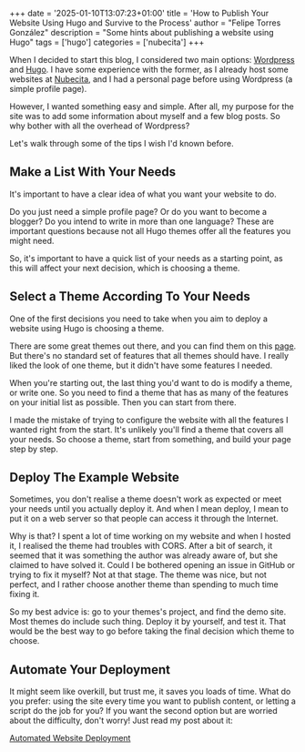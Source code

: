 +++
date = '2025-01-10T13:07:23+01:00'
title = 'How to Publish Your Website Using Hugo and Survive to the Process'
author = "Felipe Torres González"
description = "Some hints about publishing a website using Hugo"
tags = ['hugo']
categories = ['nubecita']
+++

When I decided to start this blog, I considered two main options: [Wordpress](https://wordpress.com/) and [Hugo](https://gohugo.io). I have some experience with the former, as I already host some websites at [Nubecita](https://nubecita.eu), and I had a personal page before using Wordpress (a simple profile page).

However, I wanted something easy and simple. After all, my purpose for the site was to add some information about myself and a few blog posts. So why bother with all the overhead of Wordpress?

Let's walk through some of the tips I wish I'd known before.

## Make a List With Your Needs

It's important to have a clear idea of what you want your website to do.

Do you just need a simple profile page? Or do you want to become a blogger? Do you intend to write in more than one language? These are important questions because not all Hugo themes offer all the features you might need.

So, it's important to have a quick list of your needs as a starting point, as this will affect your next decision, which is choosing a theme.

## Select a Theme According To Your Needs

One of the first decisions you need to take when you aim to deploy a website using Hugo is choosing a theme.

There are some great themes out there, and you can find them on this [page](https://themes.gohugo.io/). But there's no standard set of features that all themes should have. I really liked the look of one theme, but it didn't have some features I needed.

When you're starting out, the last thing you'd want to do is modify a theme, or write one. So you need to find a theme that has as many of the features on your initial list as possible. Then you can start from there.

I made the mistake of trying to configure the website with all the features I wanted right from the start. It's unlikely you'll find a theme that covers all your needs. So choose a theme, start from something, and build your page step by step.

## Deploy The Example Website

Sometimes, you don't realise a theme doesn't work as expected or meet your needs until you actually deploy it. And when I mean deploy,  I mean to put it on a web server so that people can access it through the Internet.

Why is that? I spent a lot of time working on my website and when I hosted it, I realised the theme had troubles with CORS. After a bit of search, it seemed that it was something the author was already aware of, but she claimed to have solved it. Could I be bothered opening an issue in GitHub or trying to fix it myself? Not at that stage. The theme was nice, but not perfect, and I rather choose another theme than spending to much time fixing it.

So my best advice is: go to your themes's project, and find the demo site. Most themes do include such thing. Deploy it by yourself, and test it. That would be the best way to go before taking the final decision which theme to choose.

## Automate Your Deployment

It might seem like overkill, but trust me, it saves you loads of time. What do you prefer: using the site every time you want to publish content, or letting a script do the job for you? If you want the second option but are worried about the difficulty, don't worry! Just read my post about it:

<a href="/posts/website-deployment" class="button inline">Automated Website Deployment</a>

